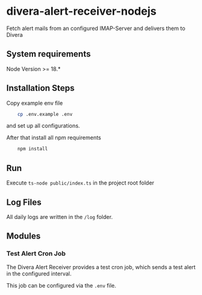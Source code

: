 # divera-alert-receiver-nodejs
Fetch alert mails from an configured IMAP-Server and delivers them to Divera

## System requirements
Node Version >= 18.*

## Installation Steps
Copy example env file 
```bash
    cp .env.example .env
```
and set up all configurations.

After that install all npm requirements
```bash
    npm install
```

## Run 
Execute `ts-node public/index.ts` in the project root folder

## Log Files
All daily logs are written in the `/log` folder.

## Modules
### Test Alert Cron Job
The Divera Alert Receiver provides a test cron job,
which sends a test alert in the configured interval.

This job can be configured via the `.env` file.